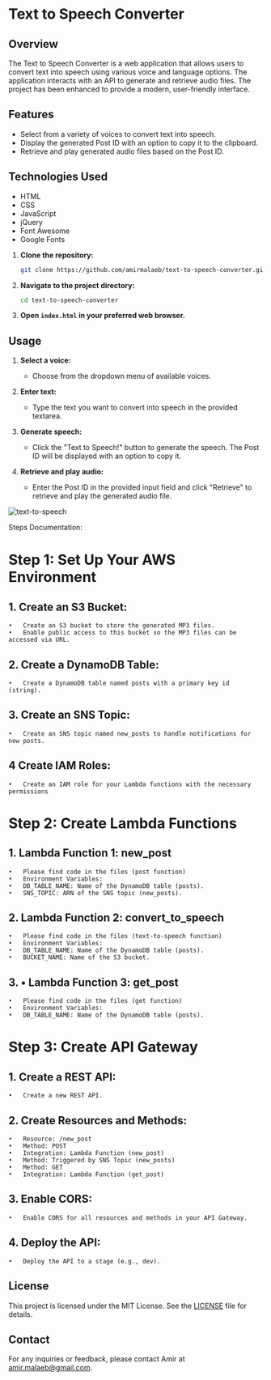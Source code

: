 # Text to Speech Converter

## Overview

The Text to Speech Converter is a web application that allows users to convert text into speech using various voice and language options. The application interacts with an API to generate and retrieve audio files. The project has been enhanced to provide a modern, user-friendly interface.

## Features

- Select from a variety of voices to convert text into speech.
- Display the generated Post ID with an option to copy it to the clipboard.
- Retrieve and play generated audio files based on the Post ID.

## Technologies Used

- HTML
- CSS
- JavaScript
- jQuery
- Font Awesome
- Google Fonts

1. **Clone the repository:**
    ```bash
    git clone https://github.com/amirmalaeb/text-to-speech-converter.git
    ```

2. **Navigate to the project directory:**
    ```bash
    cd text-to-speech-converter
    ```

3. **Open `index.html` in your preferred web browser.**

## Usage

1. **Select a voice:**
    - Choose from the dropdown menu of available voices.

2. **Enter text:**
    - Type the text you want to convert into speech in the provided textarea.

3. **Generate speech:**
    - Click the "Text to Speech!" button to generate the speech. The Post ID will be displayed with an option to copy it.

4. **Retrieve and play audio:**
    - Enter the Post ID in the provided input field and click "Retrieve" to retrieve and play the generated audio file.
  


![text-to-speech](https://github.com/AmirMalaeb/Text-to-Speech-Converter/assets/162432988/9b6930fd-fb2a-4e71-a98e-92346d869798)



Steps Documentation:

# Step 1: Set Up Your AWS Environment

## 1.	Create an S3 Bucket:
	•	Create an S3 bucket to store the generated MP3 files.
	•	Enable public access to this bucket so the MP3 files can be accessed via URL.
	
## 2.	Create a DynamoDB Table:
	•	Create a DynamoDB table named posts with a primary key id (string).
	
## 3.	Create an SNS Topic:
	•	Create an SNS topic named new_posts to handle notifications for new posts.
	
## 4	Create IAM Roles:
	•	Create an IAM role for your Lambda functions with the necessary permissions

# Step 2: Create Lambda Functions

## 1.	Lambda Function 1: new_post
	•	Please find code in the files (post function)
    •	Environment Variables:
    •	DB_TABLE_NAME: Name of the DynamoDB table (posts).
	•	SNS_TOPIC: ARN of the SNS topic (new_posts).

## 2.	Lambda Function 2: convert_to_speech
	•	Please find code in the files (text-to-speech function)
    •	Environment Variables:
	•	DB_TABLE_NAME: Name of the DynamoDB table (posts).
	•	BUCKET_NAME: Name of the S3 bucket.

## 3. •	Lambda Function 3: get_post
    •   Please find code in the files (get function)
    •	Environment Variables:
	•	DB_TABLE_NAME: Name of the DynamoDB table (posts).

# Step 3: Create API Gateway

## 1.	Create a REST API:
	•	Create a new REST API.
  
## 2.	Create Resources and Methods:
	•	Resource: /new_post
	•	Method: POST
	•	Integration: Lambda Function (new_post)
	•	Method: Triggered by SNS Topic (new_posts)
	•	Method: GET
	•	Integration: Lambda Function (get_post)
	
## 3.	Enable CORS:
	•	Enable CORS for all resources and methods in your API Gateway.
  
## 4.	Deploy the API:
	•	Deploy the API to a stage (e.g., dev).

## License

This project is licensed under the MIT License. See the [LICENSE](LICENSE) file for details.

## Contact

For any inquiries or feedback, please contact Amir at amir.malaeb@gmail.com.
